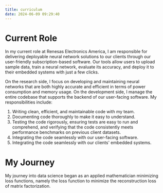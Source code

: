 ```yaml
---
title: curriculum
date: 2024-06-09 09:29:40
---
```

# Current Role


In my current role at Renesas Electronics America, I am responsible for delivering deployable neural network solutions to our clients through our user-friendly subscription-based software. Our tools allow users to upload sample data, train a neural network, evaluate its accuracy, and deploy it to their embedded systems with just a few clicks.

On the research side, I focus on developing and maintaining neural networks that are both highly accurate and efficient in terms of power consumption and memory usage. On the development side, I manage the entire codebase that supports the backend of our user-facing software. My responsibilities include:

1. Writing clean, efficient, and maintainable code with my team.
2. Documenting code thoroughly to make it easy to understand.
3. Testing the code rigorously, ensuring tests are easy to run and comprehend, and verifying that the code consistently meets performance benchmarks on previous client datasets.
4. Integrating the code seamlessly with our user-facing software.
5. Integrating the code seamlessly with our clients' embedded systems.

# My Journey

My journey into data science began as an applied mathematician minimizing loss functions, namely the loss function to minimize the reconstruction loss of matrix factorization. 